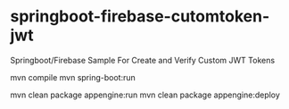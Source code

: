 # springboot-firebase-cutomtoken-jwt
Springboot/Firebase Sample For Create and Verify Custom JWT Tokens

mvn compile
mvn spring-boot:run

mvn clean package appengine:run
mvn clean package appengine:deploy